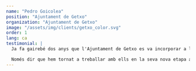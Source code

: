 ```yaml
---
name: "Pedro Goicolea"
position: "Ajuntament de Getxo"
organization: "Ajuntament de Getxo"
image: "/assets/img/clients/getxo_color.svg"
order: 1
lang: ca
testimonial: |
  Ja fa gairebé dos anys que l'Ajuntament de Getxo es va incorporar a l'univers Decidim, creant la seva pàgina de participació [www.zeugaz.getxo.eus](https://zeugaz.getxo.eus). Des dels nostres primers passos, abans d'activar la pàgina, l'Ivan i en Pau van ser els nostres mestres Jedi. Nosaltres, els seus humils padawans. Sempre amables, pendents, disponibles i precisos. Ens van guiar en un camí que desconeixíem. Però... es van anar. Van decidir volar pel seu compte i obrir la seva pròpia empresa. Els desitgem el millor i els vam dir que els anés molt bé, com es diu quan trobes a faltar algú abans que se'n vagi.

  Només dir que hem tornat a treballar amb ells en la seva nova etapa amb Pokecode. Per alguna cosa serà! Hem comprovat que segueixen igual de amables, pendents, disponibles i precisos. Molta sort en aquesta nova etapa.
---
```

